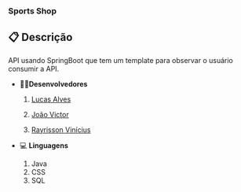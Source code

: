 ### Sports Shop

## :clipboard: **Descrição**
  API usando SpringBoot que tem um template para observar o usuário consumir a API.

- :man_office_worker:**Desenvolvedores**
  
  1. [Lucas Alves]()
  
  2. [João Victor](https://github.com/joaovictorgit?tab=repositories)

  3. [Rayrisson Vinícius]()

- :computer: **Linguagens**
  
  1. Java
  2. CSS
  3. SQL
  